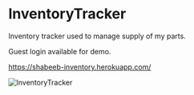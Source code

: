 # InventoryTracker
Inventory tracker used to manage supply of my parts.

Guest login available for demo.

https://shabeeb-inventory.herokuapp.com/

![InventoryTracker](https://user-images.githubusercontent.com/11233745/152056120-b1be7169-384e-42af-8859-368f3cd2ec5e.gif)
